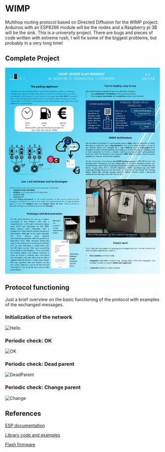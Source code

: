 # WIMP
Multihop routing protocol based on Directed Diffusion for the WIMP project: Arduinos with an ESP8266 module will be the nodes and a Raspberry pi 3B will be the sink. This is a university project. There are bugs and pieces of code written with extreme rush, I will fix some of the biggest problems, but probably in a very long time!

## Complete Project
![Poster](https://github.com/t-costa/WIMP-Multihop-Protocol/blob/master/WIMP_poster.jpg)

## Protocol functioning
Just a brief overview on the basic functioning of the protocol with examples of the exchanged messages.

### Initialization of the network
![Hello](https://github.com/t-costa/WIMP/blob/master/deploy_chart.jpg)


### Periodic check: OK
![OK](https://github.com/t-costa/WIMP/blob/master/checkOK_chart.jpg)


### Periodic check: Dead parent
![DeadParent](https://github.com/t-costa/WIMP/blob/master/checkDeadParent_chart.jpg)


### Periodic check: Change parent
![Change](https://github.com/t-costa/WIMP/blob/master/checkChangeParent_chart.jpg)

## References
[ESP documentation](http://arduino-esp8266.readthedocs.io/en/latest/)

[Library code and examples](https://github.com/esp8266/Arduino/tree/master/doc)

[Flash firmware](https://h3ron.com/post/programmare-lesp8266-ovvero-arduino-con-il-wifi-a-meno-di-2/)
